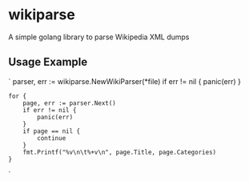 # wikiparse
A simple golang library to parse Wikipedia XML dumps

## Usage Example

`
	parser, err := wikiparse.NewWikiParser(*file)
	if err != nil {
		panic(err)
	}

	for {
		page, err := parser.Next()
		if err != nil {
			panic(err)
		}
		if page == nil {
			continue
		}
		fmt.Printf("%v\n\t%+v\n", page.Title, page.Categories)
	}
`